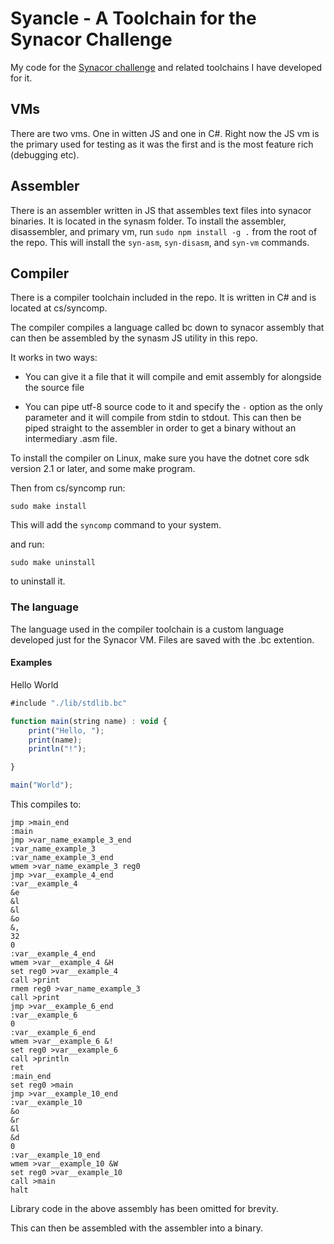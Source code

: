 # Syancle - A Toolchain for the Synacor Challenge
My code for the [Synacor challenge](https://challenge.synacor.com/) and related toolchains I have developed for it.

## VMs

There are two vms. One in witten JS and one in C#. Right now the JS vm is the primary used for testing as it was the first and is the most feature rich (debugging etc).

## Assembler

There is an assembler written in JS that assembles text files into synacor binaries.
It is located in the synasm folder. To install the assembler, disassembler, and primary vm,
run `sudo npm install -g .` from the root of the repo. This will install the `syn-asm`,
`syn-disasm`, and `syn-vm` commands.

## Compiler

There is a compiler toolchain included in the repo. It is written in C# and is located at
cs/syncomp.

The compiler compiles a language called bc down to synacor assembly that can then be 
assembled by the synasm JS utility in this repo.

It works in two ways:
* You can give it a file that it will compile and emit assembly for alongside the source
file

* You can pipe utf-8 source code to it and specify the `-` option as the only parameter
and it will compile from stdin to stdout. This can then be piped straight to the assembler
in order to get a binary without an intermediary .asm file.

To install the compiler on Linux, make sure you have the dotnet core sdk version 2.1
or later, and some make program.

Then from cs/syncomp run:

`sudo make install`

This will add the `syncomp` command to your system.

and run:

`sudo make uninstall`

to uninstall it.

### The language

The language used in the compiler toolchain is a custom language developed just for the Synacor VM. Files are saved with the .bc extention.


#### Examples

Hello World

```javascript
#include "./lib/stdlib.bc"

function main(string name) : void {
    print("Hello, ");
    print(name);
    println("!");

}

main("World");
```

This compiles to:

```assembly
jmp >main_end
:main
jmp >var_name_example_3_end
:var_name_example_3
:var_name_example_3_end
wmem >var_name_example_3 reg0
jmp >var__example_4_end
:var__example_4
&e
&l
&l
&o
&,
32
0
:var__example_4_end
wmem >var__example_4 &H
set reg0 >var__example_4
call >print
rmem reg0 >var_name_example_3
call >print
jmp >var__example_6_end
:var__example_6
0
:var__example_6_end
wmem >var__example_6 &!
set reg0 >var__example_6
call >println
ret
:main_end
set reg0 >main
jmp >var__example_10_end
:var__example_10
&o
&r
&l
&d
0
:var__example_10_end
wmem >var__example_10 &W
set reg0 >var__example_10
call >main
halt
```

Library code in the above assembly has been omitted for brevity.

This can then be assembled with the assembler into a binary.
